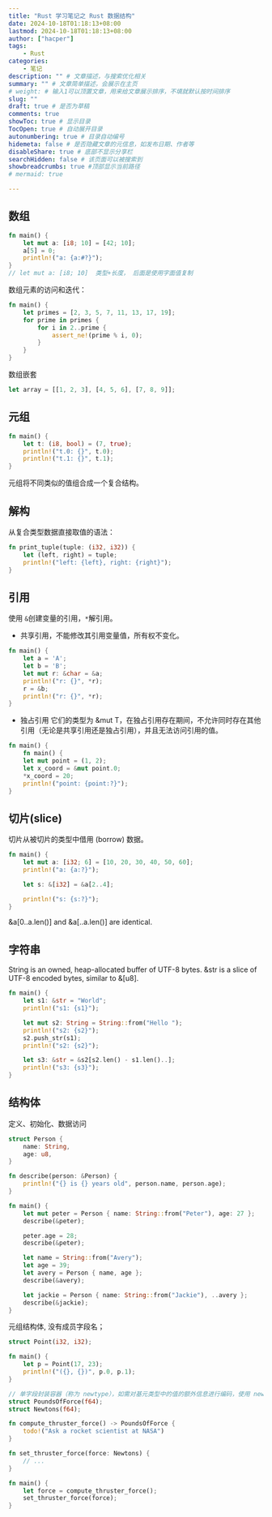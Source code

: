 ```yaml
---
title: "Rust 学习笔记之 Rust 数据结构"
date: 2024-10-18T01:18:13+08:00
lastmod: 2024-10-18T01:18:13+08:00
author: ["hacper"]
tags:
    - Rust
categories:
    - 笔记
description: "" # 文章描述，与搜索优化相关
summary: "" # 文章简单描述，会展示在主页
# weight: # 输入1可以顶置文章，用来给文章展示排序，不填就默认按时间排序
slug: ""
draft: true # 是否为草稿
comments: true
showToc: true # 显示目录
TocOpen: true # 自动展开目录
autonumbering: true # 目录自动编号
hidemeta: false # 是否隐藏文章的元信息，如发布日期、作者等
disableShare: true # 底部不显示分享栏
searchHidden: false # 该页面可以被搜索到
showbreadcrumbs: true #顶部显示当前路径
# mermaid: true

---
```


## 数组

```rust
fn main() {
    let mut a: [i8; 10] = [42; 10];
    a[5] = 0;
    println!("a: {a:#?}");
}
// let mut a: [i8; 10]  类型+长度， 后面是使用字面值复制
```

数组元素的访问和迭代：

```rust
fn main() {
    let primes = [2, 3, 5, 7, 11, 13, 17, 19];
    for prime in primes {
        for i in 2..prime {
            assert_ne!(prime % i, 0);
        }
    }
}
```

数组嵌套

```rust
let array = [[1, 2, 3], [4, 5, 6], [7, 8, 9]];

```

## 元组

```rust
fn main() {
    let t: (i8, bool) = (7, true);
    println!("t.0: {}", t.0);
    println!("t.1: {}", t.1);
}
```

元组将不同类似的值组合成一个复合结构。

## 解构
从复合类型数据直接取值的语法：
```rust
fn print_tuple(tuple: (i32, i32)) {
    let (left, right) = tuple;
    println!("left: {left}, right: {right}");
}
```


## 引用

使用 `&`创建变量的引用，`*`解引用。
- 共享引用，不能修改其引用变量值，所有权不变化。
```rust
fn main() {
    let a = 'A';
    let b = 'B';
    let mut r: &char = &a;
    println!("r: {}", *r);
    r = &b;
    println!("r: {}", *r);
}
```
- 独占引用
它们的类型为 &mut T，在独占引用存在期间，不允许同时存在其他引用（无论是共享引用还是独占引用），并且无法访问引用的值。

```rust
fn main() {
    fn main() {
    let mut point = (1, 2);
    let x_coord = &mut point.0;
    *x_coord = 20;
    println!("point: {point:?}");
}

```

## 切片(slice)

切片从被切片的类型中借用 (borrow) 数据。
```rust
fn main() {
    let mut a: [i32; 6] = [10, 20, 30, 40, 50, 60];
    println!("a: {a:?}");

    let s: &[i32] = &a[2..4];

    println!("s: {s:?}");
}
```
&a[0..a.len()] and &a[..a.len()] are identical.

## 字符串

String is an owned, heap-allocated buffer of UTF-8 bytes.
&str is a slice of UTF-8 encoded bytes, similar to &[u8].

```rust
fn main() {
    let s1: &str = "World";
    println!("s1: {s1}");

    let mut s2: String = String::from("Hello ");
    println!("s2: {s2}");
    s2.push_str(s1);
    println!("s2: {s2}");

    let s3: &str = &s2[s2.len() - s1.len()..];
    println!("s3: {s3}");
}
```

## 结构体

定义、初始化、数据访问

```rust
struct Person {
    name: String,
    age: u8,
}

fn describe(person: &Person) {
    println!("{} is {} years old", person.name, person.age);
}

fn main() {
    let mut peter = Person { name: String::from("Peter"), age: 27 };
    describe(&peter);

    peter.age = 28;
    describe(&peter);

    let name = String::from("Avery");
    let age = 39;
    let avery = Person { name, age };
    describe(&avery);

    let jackie = Person { name: String::from("Jackie"), ..avery };
    describe(&jackie);
}
```

元组结构体, 没有成员字段名；

```rust
struct Point(i32, i32);

fn main() {
    let p = Point(17, 23);
    println!("({}, {})", p.0, p.1);
}

// 单字段封装容器（称为 newtype），如需对基元类型中的值的额外信息进行编码，使用 newtype 是一种非常好的方式
struct PoundsOfForce(f64);
struct Newtons(f64);

fn compute_thruster_force() -> PoundsOfForce {
    todo!("Ask a rocket scientist at NASA")
}

fn set_thruster_force(force: Newtons) {
    // ...
}

fn main() {
    let force = compute_thruster_force();
    set_thruster_force(force);
}
```